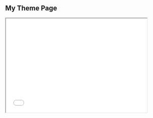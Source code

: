 ## My Theme Page

<iframe src="demo_theme_egy.html" style="height:300px;width:450px;" title="Iframe Example"></iframe>

